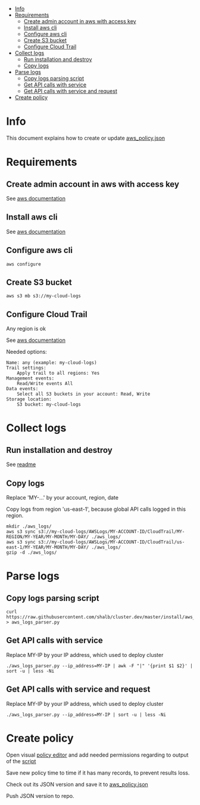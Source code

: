    * [Info](#info)
   * [Requirements](#requirements)
      * [Create admin account in aws with access key](#create-admin-account-in-aws-with-access-key)
      * [Install aws cli](#install-aws-cli)
      * [Configure aws cli](#configure-aws-cli)
      * [Create S3 bucket](#create-s3-bucket)
      * [Configure Cloud Trail](#configure-cloud-trail)
   * [Collect logs](#collect-logs)
      * [Run installation and destroy](#run-installation-and-destroy)
      * [Copy logs](#copy-logs)
   * [Parse logs](#parse-logs)
      * [Copy logs parsing script](#copy-logs-parsing-script)
      * [Get API calls with service](#get-api-calls-with-service)
      * [Get API calls with service and request](#get-api-calls-with-service-and-request)
   * [Create policy](#create-policy)

# Info

This document explains how to create or update [aws_policy.json](../install/aws_policy.json)

# Requirements

## Create admin account in aws with access key

See [aws documentation](https://docs.aws.amazon.com/IAM/latest/UserGuide/id_users_create.html)

## Install aws cli

See [aws documentation](https://docs.aws.amazon.com/cli/latest/userguide/cli-chap-install.html)

## Configure aws cli

~~~~
aws configure
~~~~

## Create S3 bucket

~~~~
aws s3 mb s3://my-cloud-logs
~~~~

## Configure Cloud Trail

Any region is ok

See [aws documentation](https://docs.aws.amazon.com/awscloudtrail/latest/userguide/cloudtrail-tutorial.html#tutorial-step2)

Needed options:

~~~~
Name: any (example: my-cloud-logs)
Trail settings:
    Apply trail to all regions: Yes
Management events:
    Read/Write events All
Data events:
    Select all S3 buckets in your account: Read, Write 
Storage location:
    S3 bucket: my-cloud-logs
~~~~

# Collect logs

## Run installation and destroy

See [readme](../README.md)

## Copy logs

Replace 'MY-...' by your account, region, date

Copy logs from region 'us-east-1', because global API calls logged in this region.

~~~~
mkdir ./aws_logs/
aws s3 sync s3://my-cloud-logs/AWSLogs/MY-ACCOUNT-ID/CloudTrail/MY-REGION/MY-YEAR/MY-MONTH/MY-DAY/ ./aws_logs/
aws s3 sync s3://my-cloud-logs/AWSLogs/MY-ACCOUNT-ID/CloudTrail/us-east-1/MY-YEAR/MY-MONTH/MY-DAY/ ./aws_logs/
gzip -d ./aws_logs/
~~~~

# Parse logs

## Copy logs parsing script

~~~~
curl https://raw.githubusercontent.com/shalb/cluster.dev/master/install/aws_logs_parser.py > aws_logs_parser.py
~~~~

## Get API calls with service

Replace MY-IP by your IP address, which used to deploy cluster

~~~~
./aws_logs_parser.py --ip_address=MY-IP | awk -F "|" '{print $1 $2}' | sort -u | less -Ni
~~~~

## Get API calls with service and request

Replace MY-IP by your IP address, which used to deploy cluster

~~~~
./aws_logs_parser.py --ip_address=MY-IP | sort -u | less -Ni
~~~~

# Create policy

Open visual [policy editor](https://console.aws.amazon.com/iam/home?#/policies$new?step=edit) and add needed permissions regarding to output of the [script](../install/aws_logs_parser.py)

Save new policy time to time if it has many records, to prevent results loss.

Check out its JSON version and save it to [aws_policy.json](../install/aws_policy.json)

Push JSON version to repo.

